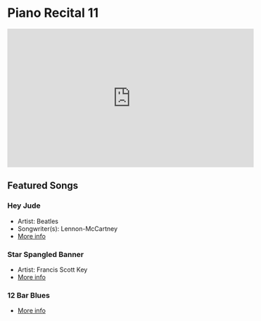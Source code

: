 # Piano Recital 11

<iframe width="560" height="315" src="https://www.youtube.com/embed/tnKWhlMJQV4" title="YouTube video player" frameborder="0" allow="accelerometer; autoplay; clipboard-write; encrypted-media; gyroscope; picture-in-picture; web-share" allowfullscreen></iframe>

## Featured Songs

### Hey Jude

- Artist: Beatles
- Songwriter(s): Lennon-McCartney
- [More info](https://en.wikipedia.org/wiki/Hey_Jude)

### Star Spangled Banner

- Artist: Francis Scott Key
- [More info](https://en.wikipedia.org/wiki/The_Star-Spangled_Banner)

### 12 Bar Blues
 
- [More info](https://en.wikipedia.org/wiki/Twelve-bar_blues)
